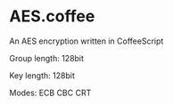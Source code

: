 AES.coffee
==========

An AES encryption written in CoffeeScript

Group length:     128bit

Key length:       128bit

Modes:            ECB CBC CRT